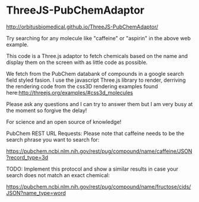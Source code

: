 # ThreeJS-PubChemAdaptor

http://orbitusbiomedical.github.io/ThreeJS-PubChemAdaptor/

Try searching for any molecule like "caffeine" or "aspirin" in the above web example.

This code is a Three.js adaptor to fetch chemicals based on the name and display them on the screen with as little code as possible.

We fetch from the PubChem databank of compounds in a google search field styled fasion. I use the javascript Three.js library to render, derriving the rendering code from the css3D rendering examples found here:http://threejs.org/examples/#css3d_molecules


Please ask any questions and I can try to answer them but I am very busy at the moment so forgive the delay!

For science and an open source of knowledge!




PubChem REST URL Requests:
Please note that caffeine needs to be the search phrase you want to search for:

https://pubchem.ncbi.nlm.nih.gov/rest/pug/compound/name/caffeine/JSON?record_type=3d



TODO: Implement this protocol and show a similar results in case your search does not match an exact chemical:

https://pubchem.ncbi.nlm.nih.gov/rest/pug/compound/name/fructose/cids/JSON?name_type=word